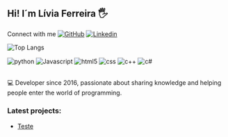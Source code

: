 ## Hi! I´m Lívia Ferreira 🖐️
Connect with me 
[![GitHub](	https://img.shields.io/badge/GitHub-100000?style=for-the-badge&logo=github&logoColor=white)](https://github.com/LiviaTi)
[![Linkedin](https://img.shields.io/badge/LinkedIn-0077B5?style=for-the-badge&logo=linkedin&logoColor=white)](https://www.linkedin.com/in/livia-ferreira-santos)

![Top Langs](https://github-readme-stats-git-masterrstaa-rickstaa.vercel.app/api/top-langs/?username=LiviaTi&layout=compact&bg_color=000&border_color=30A3DC&title_color=E94D5F&text_color=FFF)

<div style="display: inline_block">
  <img align="center" alt="python" src="https://img.shields.io/badge/Python-3776AB?style=for-the-badge&logo=python&logoColor=white" />
  <img align="center" alt="Javascript" src="https://img.shields.io/badge/JavaScript-323330?style=for-the-badge&logo=javascript&logoColor=F7DF1E" />
  <img align="center" alt="html5" src="https://img.shields.io/badge/HTML5-E34F26?style=for-the-badge&logo=html5&logoColor=white" />
  <img align="center" alt="css" src="https://img.shields.io/badge/CSS-239120?&style=for-the-badge&logo=css3&logoColor=white" />
  <img align="center" alt="c++" src="https://img.shields.io/badge/C%2B%2B-00599C?style=for-the-badge&logo=c%2B%2B&logoColor=white" />
  <img align="center" alt="c#" src="https://img.shields.io/badge/C%23-239120?style=for-the-badge&logo=c-sharp&logoColor=white" />
</div><br/>

💻 Developer since 2016, passionate about sharing knowledge and helping people enter the world of programming.

### Latest projects:
- [Teste](https://teste.com)<br/>



